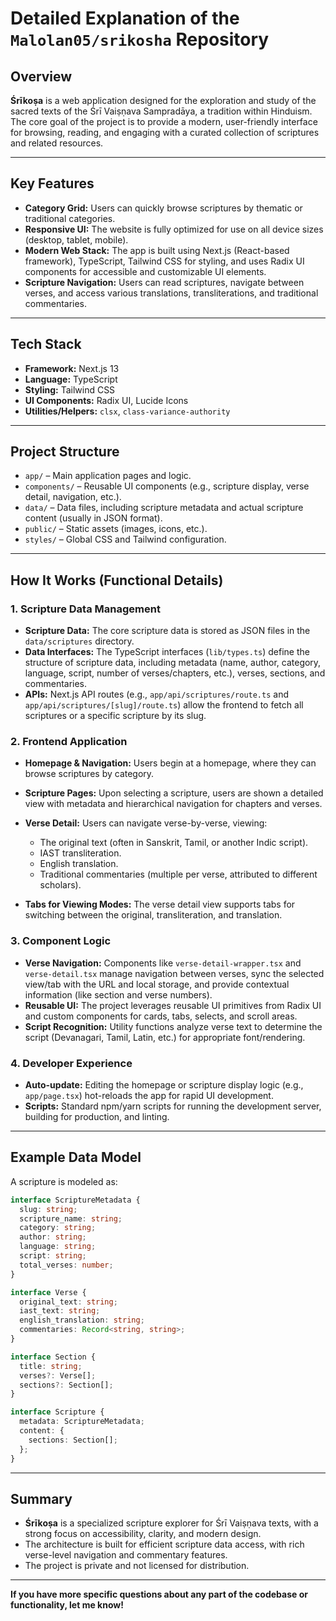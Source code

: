 # Detailed Explanation of the `Malolan05/srikosha` Repository

## Overview

**Śrīkoṣa** is a web application designed for the exploration and study of the sacred texts of the Śrī Vaiṣṇava Sampradāya, a tradition within Hinduism. The core goal of the project is to provide a modern, user-friendly interface for browsing, reading, and engaging with a curated collection of scriptures and related resources.

---

## Key Features

- **Category Grid:** Users can quickly browse scriptures by thematic or traditional categories.
- **Responsive UI:** The website is fully optimized for use on all device sizes (desktop, tablet, mobile).
- **Modern Web Stack:** The app is built using Next.js (React-based framework), TypeScript, Tailwind CSS for styling, and uses Radix UI components for accessible and customizable UI elements.
- **Scripture Navigation:** Users can read scriptures, navigate between verses, and access various translations, transliterations, and traditional commentaries.

---

## Tech Stack

- **Framework:** Next.js 13
- **Language:** TypeScript
- **Styling:** Tailwind CSS
- **UI Components:** Radix UI, Lucide Icons
- **Utilities/Helpers:** `clsx`, `class-variance-authority`

---

## Project Structure

- `app/` – Main application pages and logic.
- `components/` – Reusable UI components (e.g., scripture display, verse detail, navigation, etc.).
- `data/` – Data files, including scripture metadata and actual scripture content (usually in JSON format).
- `public/` – Static assets (images, icons, etc.).
- `styles/` – Global CSS and Tailwind configuration.

---

## How It Works (Functional Details)

### 1. **Scripture Data Management**

- **Scripture Data:** The core scripture data is stored as JSON files in the `data/scriptures` directory.
- **Data Interfaces:** The TypeScript interfaces (`lib/types.ts`) define the structure of scripture data, including metadata (name, author, category, language, script, number of verses/chapters, etc.), verses, sections, and commentaries.
- **APIs:** Next.js API routes (e.g., `app/api/scriptures/route.ts` and `app/api/scriptures/[slug]/route.ts`) allow the frontend to fetch all scriptures or a specific scripture by its slug.

### 2. **Frontend Application**

- **Homepage & Navigation:** Users begin at a homepage, where they can browse scriptures by category.
- **Scripture Pages:** Upon selecting a scripture, users are shown a detailed view with metadata and hierarchical navigation for chapters and verses.
- **Verse Detail:** Users can navigate verse-by-verse, viewing:
    - The original text (often in Sanskrit, Tamil, or another Indic script).
    - IAST transliteration.
    - English translation.
    - Traditional commentaries (multiple per verse, attributed to different scholars).

- **Tabs for Viewing Modes:** The verse detail view supports tabs for switching between the original, transliteration, and translation.

### 3. **Component Logic**

- **Verse Navigation:** Components like `verse-detail-wrapper.tsx` and `verse-detail.tsx` manage navigation between verses, sync the selected view/tab with the URL and local storage, and provide contextual information (like section and verse numbers).
- **Reusable UI:** The project leverages reusable UI primitives from Radix UI and custom components for cards, tabs, selects, and scroll areas.
- **Script Recognition:** Utility functions analyze verse text to determine the script (Devanagari, Tamil, Latin, etc.) for appropriate font/rendering.

### 4. **Developer Experience**

- **Auto-update:** Editing the homepage or scripture display logic (e.g., `app/page.tsx`) hot-reloads the app for rapid UI development.
- **Scripts:** Standard npm/yarn scripts for running the development server, building for production, and linting.

---

## Example Data Model

A scripture is modeled as:

```typescript
interface ScriptureMetadata {
  slug: string;
  scripture_name: string;
  category: string;
  author: string;
  language: string;
  script: string;
  total_verses: number;
}

interface Verse {
  original_text: string;
  iast_text: string;
  english_translation: string;
  commentaries: Record<string, string>;
}

interface Section {
  title: string;
  verses?: Verse[];
  sections?: Section[];
}

interface Scripture {
  metadata: ScriptureMetadata;
  content: {
    sections: Section[];
  };
}
```

---

## Summary

- **Śrīkoṣa** is a specialized scripture explorer for Śrī Vaiṣṇava texts, with a strong focus on accessibility, clarity, and modern design.
- The architecture is built for efficient scripture data access, with rich verse-level navigation and commentary features.
- The project is private and not licensed for distribution.

---

**If you have more specific questions about any part of the codebase or functionality, let me know!**
